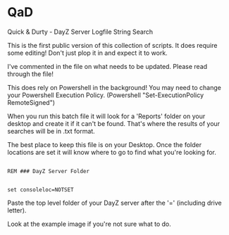 # QaD
Quick &amp; Durty - DayZ Server Logfile String Search

This is the first public version of this collection of scripts. It does require some editing! Don't just plop it in and expect it to work.

I've commented in the file on what needs to be updated. Please read through the file!

This does rely on Powershell in the background! You may need to change your Powershell Execution Policy. (Powershell "Set-ExecutionPolicy RemoteSigned")

When you run this batch file it will look for a 'Reports' folder on your desktop and create it if it can't be found. That's where the results of your searches will be in .txt format.

The best place to keep this file is on your Desktop. Once the folder locations are set it will know where to go to find what you're looking for.

<code>
REM ### DayZ Server Folder
  
set consoleloc=NOTSET
</code>

Paste the top level folder of your DayZ server after the '=' (including drive letter).

Look at the example image if you're not sure what to do.
